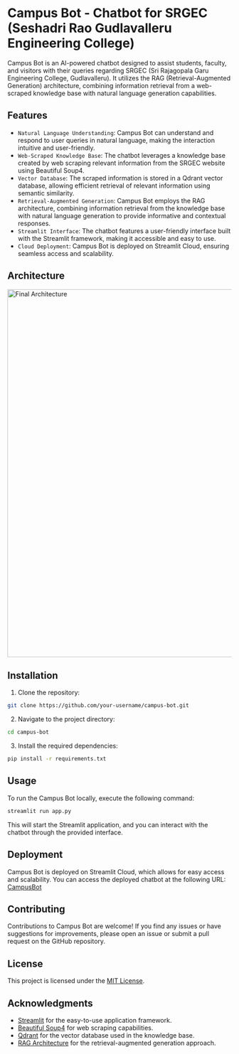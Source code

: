 # Campus Bot - Chatbot for SRGEC (Seshadri Rao Gudlavalleru Engineering College)

Campus Bot is an AI-powered chatbot designed to assist students, faculty, and visitors with their queries regarding SRGEC (Sri Rajagopala Garu Engineering College, Gudlavalleru). It utilizes the RAG (Retrieval-Augmented Generation) architecture, combining information retrieval from a web-scraped knowledge base with natural language generation capabilities.

## Features

- `Natural Language Understanding`: Campus Bot can understand and respond to user queries in natural language, making the interaction intuitive and user-friendly.
- `Web-Scraped Knowledge Base`: The chatbot leverages a knowledge base created by web scraping relevant information from the SRGEC website using Beautiful Soup4.
- `Vector Database`: The scraped information is stored in a Qdrant vector database, allowing efficient retrieval of relevant information using semantic similarity.
- `Retrieval-Augmented Generation`: Campus Bot employs the RAG architecture, combining information retrieval from the knowledge base with natural language generation to provide informative and contextual responses.
- `Streamlit Interface`: The chatbot features a user-friendly interface built with the Streamlit framework, making it accessible and easy to use.
- `Cloud Deployment`: Campus Bot is deployed on Streamlit Cloud, ensuring seamless access and scalability.

## Architecture
<img width="828" alt="Final Architecture" src="https://github.com/MaruthiKo/campusbot/assets/63769209/93be6ad4-76bf-438a-a085-1e9c0e7fd7a0">


## Installation

1. Clone the repository:

```bash
git clone https://github.com/your-username/campus-bot.git
```

2. Navigate to the project directory:

```bash
cd campus-bot
```

3. Install the required dependencies:

```bash
pip install -r requirements.txt
```

## Usage

To run the Campus Bot locally, execute the following command:

```bash
streamlit run app.py
```

This will start the Streamlit application, and you can interact with the chatbot through the provided interface.

## Deployment

Campus Bot is deployed on Streamlit Cloud, which allows for easy access and scalability. You can access the deployed chatbot at the following URL: [CampusBot](https://iotbot.streamlit.app/)

## Contributing

Contributions to Campus Bot are welcome! If you find any issues or have suggestions for improvements, please open an issue or submit a pull request on the GitHub repository.

## License

This project is licensed under the [MIT License](LICENSE).

## Acknowledgments

- [Streamlit](https://streamlit.io/) for the easy-to-use application framework.
- [Beautiful Soup4](https://www.crummy.com/software/BeautifulSoup/bs4/doc/) for web scraping capabilities.
- [Qdrant](https://qdrant.tech/) for the vector database used in the knowledge base.
- [RAG Architecture](https://www.semanticscholar.org/paper/Retrieval-Augmented-Generation-for-Knowledge-Intensive-Lewis-Hancock/5d6ce4ac40b6d65a5d6cd02b5f8f2ffb0ff9b379) for the retrieval-augmented generation approach.

```
